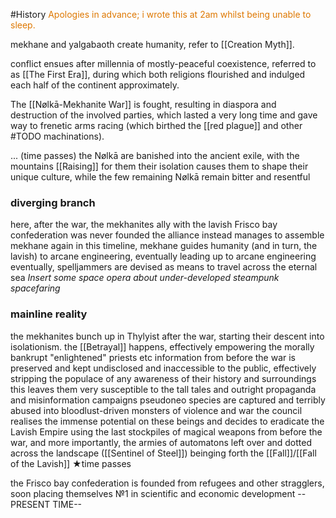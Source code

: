 #History
<font color="#de7802">Apologies in advance; i wrote this at 2am whilst being unable to sleep. </font>

mekhane and yalgabaoth create humanity, refer to [[Creation Myth]].

conflict ensues after millennia of mostly-peaceful coexistence, referred to as [[The First Era]], during which both religions flourished and indulged each half of the continent approximately.

The [[Nølkā-Mekhanite War]] is fought, resulting in diaspora and destruction of the involved parties, which lasted a very long time and gave way to frenetic arms racing (which birthed the [[red plague]]  and other #TODO machinations).

... (time passes)
the Nølkā are banished into the ancient exile, with the mountains [[Raising]] for them
	their isolation causes them to shape their unique culture, while the few remaining Nølkā remain bitter and resentful 
### diverging branch
here, after the war, the mekhanites ally with the lavish
Frisco bay confederation was never founded
the alliance instead manages to assemble mekhane again 
in this timeline, mekhane guides humanity (and in turn, the lavish) to arcane engineering, eventually leading up to arcane engineering 
eventually, spelljammers are devised as means to travel across the eternal sea
*Insert some space opera about under-developed steampunk spacefaring*
### mainline reality
the mekhanites bunch up in Thylyist after the war, starting their descent into isolationism. 
the [[Betrayal]] happens, effectively empowering the morally bankrupt "enlightened" priests etc
information from before the war is preserved and kept undisclosed and inaccessible to the public, effectively stripping the populace of any awareness of their history and surroundings
	this leaves them very susceptible to the tall tales and outright propaganda and misinformation campaigns 
pseudoneo species are captured and terribly abused into bloodlust-driven monsters of violence and war
the council realises the immense potential on these beings and decides to eradicate the Lavish Empire using the last stockpiles of magical weapons from before the war, and more importantly, the armies of automatons left over and dotted across the landscape ([[Sentinel of Steel]])
		beinging forth the [[Fall]]/[[Fall of the Lavish]]
★time passes

the Frisco bay confederation is founded from refugees and other stragglers, soon placing themselves №1 in scientific and economic development
-- PRESENT TIME--




